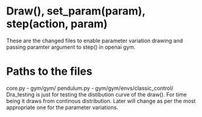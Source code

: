 # Draw(), set_param(param), step(action, param)

These are the changed files to enable parameter variation drawing and passing paramter argument to step() in openai gym.

# Paths to the files
core.py - gym/gym/
pendulum.py - gym/gym/envs/classic_control/
Dra_testing is just for testing the distibution curve of the
draw(). For time being it draws from continous distribution.
Later will change as per the most appropriate one for the 
parameter variations.
